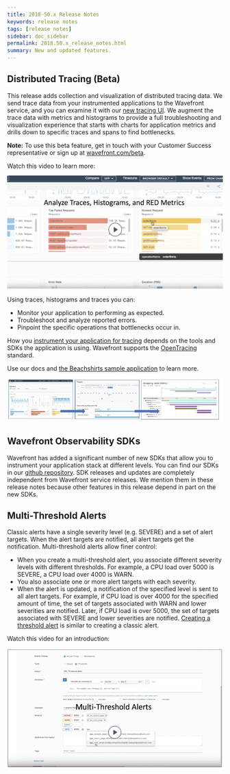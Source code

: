```yaml
---
title: 2018-50.x Release Notes
keywords: release notes
tags: [release notes]
sidebar: doc_sidebar
permalink: 2018.50.x_release_notes.html
summary: New and updated features.
---
```



## Distributed Tracing (Beta)

This release adds collection and visualization of distributed tracing data. We send trace data from your instrumented applications to the Wavefront service, and you can examine it with our [new tracing UI](tracing_ui_overview.html). We augment the trace data with metrics and histograms to provide a full troubleshooting and visualization experience that starts with charts for application metrics and drills down to specific traces and spans to find bottlenecks.

**Note:** To use this beta feature, get in touch with your Customer Success representative or sign up at [wavefront.com/beta](https://www.wavefront.com/beta).

Watch this video to learn more:

<p><a href="https://youtu.be/OI75w0dFs-U"><img src="/images/v_tracing_howto.png" style="width: 700px;" alt="introduction to tracing"/></a>
</p>

Using traces, histograms and traces you can:

* Monitor your application to performing as expected.
* Troubleshoot and analyze reported errors.
* Pinpoint the specific operations that bottlenecks occur in.

How you [instrument your application for tracing](tracing_instrumenting_frameworks.html) depends on the tools and SDKs the application is using. Wavefront supports the [OpenTracing](https://opentracing.io/) standard.

Use our docs and [the Beachshirts sample application](https://github.com/wavefrontHQ/hackathon/tree/master/distributed-tracing) to learn more.

![tracing flow](images/tracing_flow.png)

## Wavefront Observability SDKs

Wavefront has added a significant number of new SDKs that allow you to instrument your application stack at different levels. You can find our SDKs in our [github repository](https://github.com/wavefrontHQ). SDK releases and updates are completely independent from Wavefront service releases. We mention them in these release notes because other features in this release depend in part on the new SDKs.

## Multi-Threshold Alerts

Classic alerts have a single severity level (e.g. SEVERE) and a set of alert targets. When the alert targets are notified, all alert targets get the notification. Multi-threshold alerts allow finer control:
* When you create a multi-threshold alert, you associate different severity levels with different thresholds. For example, a CPU load over 5000 is SEVERE, a CPU load over 4000 is WARN.
* You also associate one or more alert targets with each severity.
* When the alert is updated, a notification of the specified level is sent to all alert targets. For example, if CPU load is over 4000 for the specified amount of time, the set of targets associated with WARN and lower severities are notified. Later, if CPU load is over 5000, the set of targets associated with SEVERE and lower severities are notified.
[Creating a threshold alert](http://docs-sandbox-a.wavefront.com/alerts.html#creating-a-threshold-alert) is similar to creating a classic alert.

Watch this video for an introduction:

<p><a href=" https://youtu.be/qWBP6PrkUrU"><img src="/images/v_threshold_alerts.png" style="width: 700px;" alt="threshold alerts"/></a>
</p>
